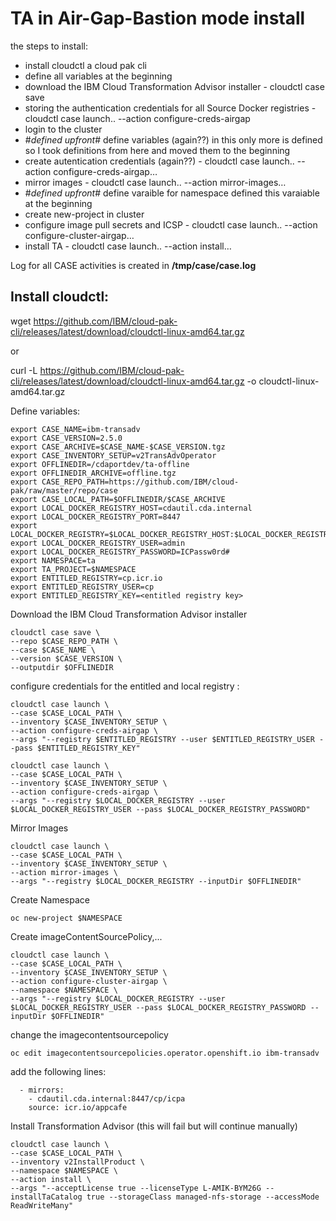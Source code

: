 # TA in  Air-Gap-Bastion mode install

the steps to install:
- install cloudctl a cloud  pak cli
- define all variables at the beginning
- download the IBM Cloud Transformation Advisor installer   - cloudctl case save
- storing the authentication credentials for all Source Docker registries  - cloudctl case launch.. --action configure-creds-airgap
- login to the cluster
- #*defined upfront*# define variables (again??) in this only more is defined so I took definitions from here and moved them to the beginning
- create autentication credentials (again??)  - cloudctl case launch.. --action configure-creds-airgap…
- mirror images - cloudctl case launch.. --action mirror-images…
- #*defined upfront*#  define varaible for namespace  defined this varaiable at the beginning
- create new-project in cluster
- configure image pull secrets and ICSP  - cloudctl case launch.. --action configure-cluster-airgap…
- install TA  - cloudctl case launch.. --action install…


Log for all CASE activities is created in **/tmp/case/case.log**

## Install cloudctl:

wget https://github.com/IBM/cloud-pak-cli/releases/latest/download/cloudctl-linux-amd64.tar.gz

or 

curl -L https://github.com/IBM/cloud-pak-cli/releases/latest/download/cloudctl-linux-amd64.tar.gz -o cloudctl-linux-amd64.tar.gz


Define variables:

```
export CASE_NAME=ibm-transadv
export CASE_VERSION=2.5.0
export CASE_ARCHIVE=$CASE_NAME-$CASE_VERSION.tgz
export CASE_INVENTORY_SETUP=v2TransAdvOperator
export OFFLINEDIR=/cdaportdev/ta-offline
export OFFLINEDIR_ARCHIVE=offline.tgz
export CASE_REPO_PATH=https://github.com/IBM/cloud-pak/raw/master/repo/case
export CASE_LOCAL_PATH=$OFFLINEDIR/$CASE_ARCHIVE
export LOCAL_DOCKER_REGISTRY_HOST=cdautil.cda.internal
export LOCAL_DOCKER_REGISTRY_PORT=8447
export LOCAL_DOCKER_REGISTRY=$LOCAL_DOCKER_REGISTRY_HOST:$LOCAL_DOCKER_REGISTRY_PORT
export LOCAL_DOCKER_REGISTRY_USER=admin
export LOCAL_DOCKER_REGISTRY_PASSWORD=ICPassw0rd#
export NAMESPACE=ta
export TA_PROJECT=$NAMESPACE
export ENTITLED_REGISTRY=cp.icr.io
export ENTITLED_REGISTRY_USER=cp
export ENTITLED_REGISTRY_KEY=<entitled registry key>
```

Download the IBM Cloud Transformation Advisor installer
	
```
cloudctl case save \
--repo $CASE_REPO_PATH \
--case $CASE_NAME \
--version $CASE_VERSION \
--outputdir $OFFLINEDIR
```

configure credentials for the entitled and local registry :

```
cloudctl case launch \
--case $CASE_LOCAL_PATH \
--inventory $CASE_INVENTORY_SETUP \
--action configure-creds-airgap \
--args "--registry $ENTITLED_REGISTRY --user $ENTITLED_REGISTRY_USER --pass $ENTITLED_REGISTRY_KEY"
```

```
cloudctl case launch \
--case $CASE_LOCAL_PATH \
--inventory $CASE_INVENTORY_SETUP \
--action configure-creds-airgap \
--args "--registry $LOCAL_DOCKER_REGISTRY --user $LOCAL_DOCKER_REGISTRY_USER --pass $LOCAL_DOCKER_REGISTRY_PASSWORD"
```

Mirror Images

```
cloudctl case launch \
--case $CASE_LOCAL_PATH \
--inventory $CASE_INVENTORY_SETUP \
--action mirror-images \
--args "--registry $LOCAL_DOCKER_REGISTRY --inputDir $OFFLINEDIR"
```

Create Namespace
	
```
oc new-project $NAMESPACE
```

Create imageContentSourcePolicy,...

```
cloudctl case launch \
--case $CASE_LOCAL_PATH \
--inventory $CASE_INVENTORY_SETUP \
--action configure-cluster-airgap \
--namespace $NAMESPACE \
--args "--registry $LOCAL_DOCKER_REGISTRY --user $LOCAL_DOCKER_REGISTRY_USER --pass $LOCAL_DOCKER_REGISTRY_PASSWORD --inputDir $OFFLINEDIR"
```

change the imagecontentsourcepolicy
```
oc edit imagecontentsourcepolicies.operator.openshift.io ibm-transadv
```

add the following lines:
```
  - mirrors:
    - cdautil.cda.internal:8447/cp/icpa
    source: icr.io/appcafe
```

Install Transformation Advisor (this will fail but will continue manually)

```
cloudctl case launch \
--case $CASE_LOCAL_PATH \
--inventory v2InstallProduct \
--namespace $NAMESPACE \
--action install \
--args "--acceptLicense true --licenseType L-AMIK-BYM26G --installTaCatalog true --storageClass managed-nfs-storage --accessMode ReadWriteMany"
```



